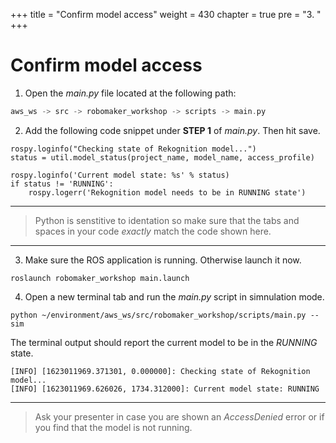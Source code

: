 +++
title = "Confirm model access"
weight = 430
chapter = true
pre = "3. "
+++

# Confirm model access

1. Open the _main.py_ file located at the following path:

```c
aws_ws -> src -> robomaker_workshop -> scripts -> main.py
```

2. Add the following code snippet under **STEP 1** of _main.py_. Then hit save.

```
rospy.loginfo("Checking state of Rekognition model...")
status = util.model_status(project_name, model_name, access_profile)

rospy.loginfo('Current model state: %s' % status)
if status != 'RUNNING':
    rospy.logerr('Rekognition model needs to be in RUNNING state')
```

---

> Python is senstitive to identation so make sure that the tabs and spaces in your code _exactly_ match the code shown here.

---

3. Make sure the ROS application is running. Otherwise launch it now.

```
roslaunch robomaker_workshop main.launch
```

4. Open a new terminal tab and run the _main.py_ script in simnulation mode.

```
python ~/environment/aws_ws/src/robomaker_workshop/scripts/main.py --sim
```

The terminal output should report the current model to be in the _RUNNING_ state.

```
[INFO] [1623011969.371301, 0.000000]: Checking state of Rekognition model...
[INFO] [1623011969.626026, 1734.312000]: Current model state: RUNNING
```

---

> Ask your presenter in case you are shown an _AccessDenied_ error or if you find that the model is not running.
